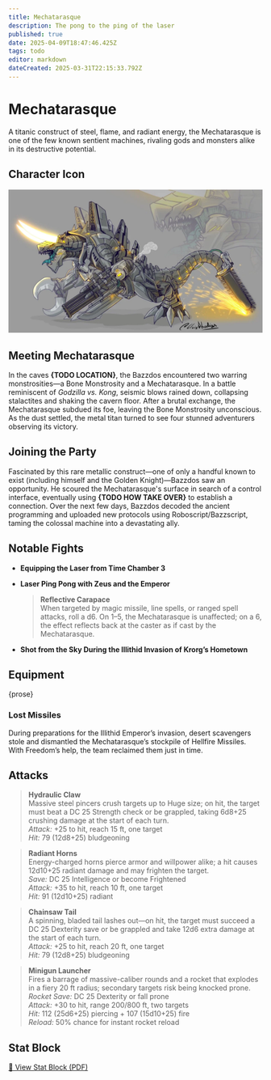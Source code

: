 ```yaml
---
title: Mechatarasque
description: The pong to the ping of the laser
published: true
date: 2025-04-09T18:47:46.425Z
tags: todo
editor: markdown
dateCreated: 2025-03-31T22:15:33.792Z
---
```


# Mechatarasque
A titanic construct of steel, flame, and radiant energy, the Mechatarasque is one of the few known sentient machines, rivaling gods and monsters alike in its destructive potential.

## Character Icon  
![Mechatarasque](/characters/bazzert/mecha.webp)

## Meeting Mechatarasque  
In the caves **{TODO LOCATION}**, the Bazzdos encountered two warring monstrosities—a Bone Monstrosity and a Mechatarasque. In a battle reminiscent of *Godzilla vs. Kong*, seismic blows rained down, collapsing stalactites and shaking the cavern floor. After a brutal exchange, the Mechatarasque subdued its foe, leaving the Bone Monstrosity unconscious. As the dust settled, the metal titan turned to see four stunned adventurers observing its victory.



## Joining the Party  
Fascinated by this rare metallic construct—one of only a handful known to exist (including himself and the Golden Knight)—Bazzdos saw an opportunity. He scoured the Mechatarasque's surface in search of a control interface, eventually using **{TODO HOW TAKE OVER}** to establish a connection. Over the next few days, Bazzdos decoded the ancient programming and uploaded new protocols using Roboscript/Bazzscript, taming the colossal machine into a devastating ally.


## Notable Fights  

- **Equipping the Laser from Time Chamber 3**  
- **Laser Ping Pong with Zeus and the Emperor**  
  > **Reflective Carapace**  
  > When targeted by magic missile, line spells, or ranged spell attacks, roll a d6. On 1–5, the Mechatarasque is unaffected; on a 6, the effect reflects back at the caster as if cast by the Mechatarasque.

- **Shot from the Sky During the Illithid Invasion of Krorg’s Hometown**



## Equipment
{prose}

### Lost Missiles  
During preparations for the Illithid Emperor’s invasion, desert scavengers stole and dismantled the Mechatarasque’s stockpile of Hellfire Missiles. With Freedom’s help, the team reclaimed them just in time.


## Attacks  

> **Hydraulic Claw**  
>   Massive steel pincers crush targets up to Huge size; on hit, the target must beat a DC 25 Strength check or be grappled, taking 6d8+25 crushing damage at the start of each turn.  
>   *Attack:* +25 to hit, reach 15 ft, one target  
>   *Hit:* 79 (12d8+25) bludgeoning  

> **Radiant Horns**  
>   Energy-charged horns pierce armor and willpower alike; a hit causes 12d10+25 radiant damage and may frighten the target.  
>   *Save:* DC 25 Intelligence or become Frightened  
>   *Attack:* +35 to hit, reach 10 ft, one target  
>   *Hit:* 91 (12d10+25) radiant  

> **Chainsaw Tail**  
>   A spinning, bladed tail lashes out—on hit, the target must succeed a DC 25 Dexterity save or be grappled and take 12d6 extra damage at the start of each turn.  
>   *Attack:* +25 to hit, reach 20 ft, one target  
>   *Hit:* 79 (12d8+25) bludgeoning  

> **Minigun Launcher**  
>   Fires a barrage of massive-caliber rounds and a rocket that explodes in a fiery 20 ft radius; secondary targets risk being knocked prone.  
>   *Rocket Save:* DC 25 Dexterity or fall prone  
>   *Attack:* +30 to hit, range 200/800 ft, two targets  
>   *Hit:* 112 (25d6+25) piercing + 107 (15d10+25) fire  
>   *Reload:* 50% chance for instant rocket reload  

## Stat Block  
[📄 View Stat Block (PDF)](/characters/bazzert/mecha.pdf)
